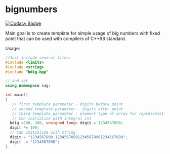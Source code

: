 # bignumbers

[![Codacy Badge](https://api.codacy.com/project/badge/Grade/9db81fd6023c4df18a42a86820c4cd0a)](https://www.codacy.com/manual/AndreyGRSV/bignumbers?utm_source=github.com&amp;utm_medium=referral&amp;utm_content=AndreyGRSV/bignumbers&amp;utm_campaign=Badge_Grade)

Main goal is to create template for simple usage of big numbers with fixed point that can be used with compilers of C++98 standard.

Usage:

```C++
//Just include several files:
#include <limits> 
#include <string>
#include "bdig.hpp"

// and set
using namespace sag;

int main()
{
   // first template parameter - digits before point
   // second template parameter - digits after point
   // third template parameter - element type of array for representation 
   // Can initialize with integral int
  bdig <200, 200, unsigned long> digit = 1234567890;
  digit *= 100;
  // Can initialize with string
  digit = "1234567890.123456789012345678901234567890";
  digit -= "1234567890";
}
```
